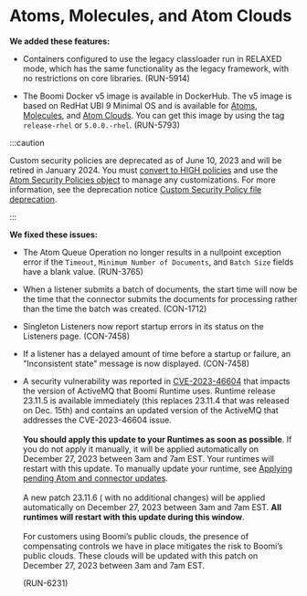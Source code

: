 # Atoms, Molecules, and Atom Clouds

<head>
  <meta name="guidename" content="Release Notes"/>
  <meta name="context" content="GUID-118f829e-22fd-4124-9d40-a39a93c57b72"/>
</head>


**We added these features:**

- Containers configured to use the legacy classloader run in RELAXED mode, which has the same functionality as the legacy framework, with no restrictions on core libraries. (RUN-5914)

- The Boomi Docker v5 image is available in DockerHub. The v5 image is based on RedHat UBI 9 Minimal OS and is available for [Atoms](https://hub.docker.com/r/boomi/atom), [Molecules](https://hub.docker.com/r/boomi/molecule), and [Atom Clouds](https://hub.docker.com/r/boomi/cloud). You can get this image by using the tag `release-rhel` or `5.0.0.-rhel`. (RUN-5793)

:::caution

Custom security policies are deprecated as of June 10, 2023 and will be retired in January 2024. You must [convert to HIGH policies](../../Integration/Integration%20management/int-Converting_from_a_custom_to_a_high_security_policy_6e30adbc-c806-497b-9e86-47b9487aa567.md) and use the [Atom Security Policies object](https://developer.boomi.com/api/platformapi#tag/AtomSecurityPolicies) to manage any customizations. For more information, see the deprecation notice [Custom Security Policy file deprecation](https://community.boomi.com/s/article/Custom-Security-Policy-File-deprecation-for-private-Atom-Clouds).

:::

**We fixed these issues:**

- The Atom Queue Operation no longer results in a nullpoint exception error if the `Timeout`, `Minimum Number of Documents`, and `Batch Size` fields have a blank value. (RUN-3765)

- When a listener submits a batch of documents, the start time will now be the time that the connector submits the documents for processing rather than the time the batch was created. (CON-1712)

- Singleton Listeners now report startup errors in its status on the Listeners page. (CON-7458)

- If a listener has a delayed amount of time before a startup or failure, an "Inconsistent state" message is now displayed. (CON-7458)

- A security vulnerability was reported in [CVE-2023-46604](https://www.cve.org/CVERecord?id=CVE-2023-46604) that impacts the version of ActiveMQ that Boomi Runtime uses. Runtime release 23.11.5 is available immediately (this replaces 23.11.4 that was released on Dec. 15th) and contains an updated version of the ActiveMQ that addresses the CVE-2023-46604 issue.<br/><br/> **You should apply this update to your Runtimes as soon as possible**. If you do not apply it manually, it will be applied automatically on December 27, 2023 between 3am and 7am EST.  Your runtimes will restart with this update. To manually update your runtime, see [Applying pending Atom and connector updates](https://help.boomi.com/docs/Atomsphere/Integration/Integration%20management/t-atm-Applying_pending_Atom_and_connector_updates_420c313b-ae24-42e8-8a4c-b6b957d7ce67).<br/><br/>A new patch 23.11.6 ( with no additional changes)  will be applied automatically on December 27, 2023 between 3am and 7am EST.  **All runtimes will restart with this update during this window**.<br/><br/>For customers using Boomi’s public clouds, the presence of compensating controls we have in place mitigates the risk to Boomi’s public clouds. These clouds will be updated with this patch on December 27, 2023 between 3am and 7am EST.

  (RUN-6231)
